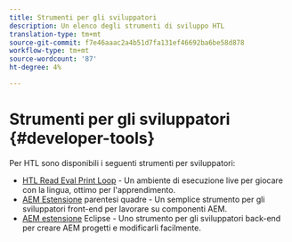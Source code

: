 ```yaml
---
title: Strumenti per gli sviluppatori
description: Un elenco degli strumenti di sviluppo HTL
translation-type: tm+mt
source-git-commit: f7e46aaac2a4b51d7fa131ef46692ba6be58d878
workflow-type: tm+mt
source-wordcount: '87'
ht-degree: 4%

---
```



# Strumenti per gli sviluppatori {#developer-tools}

Per HTL sono disponibili i seguenti strumenti per sviluppatori:

* [HTL Read Eval Print Loop](https://github.com/Adobe-Marketing-Cloud/aem-htl-repl)  - Un ambiente di esecuzione live per giocare con la lingua, ottimo per l&#39;apprendimento.
* [AEM Estensione](https://docs.adobe.com/content/help/en/experience-manager-65/developing/devtools/aem-brackets.html)  parentesi quadre - Un semplice strumento per gli sviluppatori front-end per lavorare su componenti AEM.
* [AEM estensione](https://docs.adobe.com/content/help/en/experience-manager-65/developing/devtools/aem-eclipse.html)  Eclipse - Uno strumento per gli sviluppatori back-end per creare AEM progetti e modificarli facilmente.
